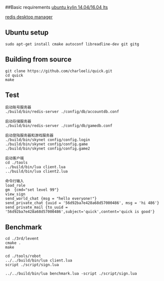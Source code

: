 ##Basic requirements
[ubuntu kylin 14.04/16.04 lts](http://www.ubuntukylin.com/downloads/)

[redis desktop manager](https://github.com/uglide/RedisDesktopManager/releases)

## Ubuntu setup
```
sudo apt-get install cmake autoconf libreadline-dev git gitg
```

## Building from source
```
git clone https://github.com/charleeli/quick.git
cd quick
make
```

## Test
```
启动账号服务器
./build/bin/redis-server ./config/db/accountdb.conf

启动存储服务器
./build/bin/redis-server ./config/db/gamedb.conf

启动登陆服务器和游戏服务器
./build/bin/skynet config/config.login
./build/bin/skynet config/config.game
./build/bin/skynet config/config.game2

启动客户端
cd ./tools
../build/bin/lua client.lua
../build/bin/lua client2.lua

命令行输入
load_role
gm  {cmd="set level 99"}
view_sign
send_world_chat {msg = "hello everyone!"}
send_private_chat {uuid = '56d92ba7e428a68d57000486', msg = 'hi 486'}
send_private_mail {to_uuid = '56d92ba7e428a68d57000486',subject='quick',content='quick is good'}
```

## Benchmark
```
cd ./3rd/levent
cmake .
make

cd ./tools/robot
../../build/bin/lua client.lua
script ./script/sign.lua

../../build/bin/lua benchmark.lua -script ./script/sign.lua
```
